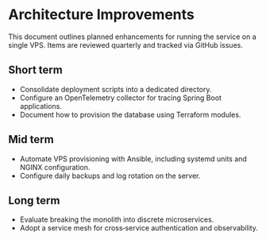 # Architecture Improvements

This document outlines planned enhancements for running the service on a single VPS. Items are reviewed quarterly and tracked via GitHub issues.

## Short term

- Consolidate deployment scripts into a dedicated directory.
- Configure an OpenTelemetry collector for tracing Spring Boot applications.
- Document how to provision the database using Terraform modules.

## Mid term

- Automate VPS provisioning with Ansible, including systemd units and NGINX configuration.
- Configure daily backups and log rotation on the server.

## Long term

- Evaluate breaking the monolith into discrete microservices.
- Adopt a service mesh for cross‑service authentication and observability.

